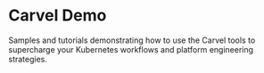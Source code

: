 # Carvel Demo

Samples and tutorials demonstrating how to use the Carvel tools to supercharge your Kubernetes workflows and platform engineering strategies.
